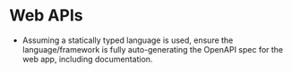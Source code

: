 # Web APIs

- Assuming a statically typed language is used, ensure the language/framework
is fully auto-generating the OpenAPI spec for the web app, including
documentation.

